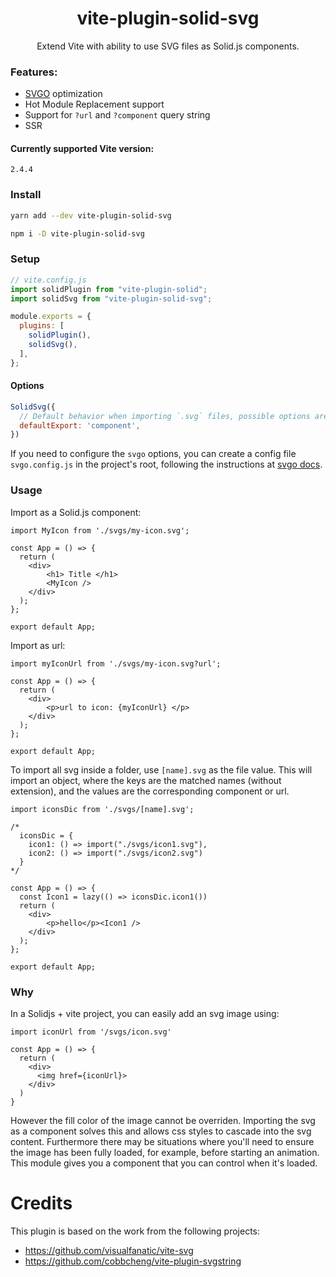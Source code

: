 <h1 align="center">vite-plugin-solid-svg</h1>
<p align="center">Extend Vite with ability to use SVG files as Solid.js components.</p>

### Features:
- [SVGO](https://github.com/svg/svgo) optimization
- Hot Module Replacement support
- Support for `?url` and `?component` query string
- SSR

#### Currently supported Vite version:

<p><code>2.4.4</code></p>

### Install

```bash
yarn add --dev vite-plugin-solid-svg

npm i -D vite-plugin-solid-svg
```

### Setup

```js
// vite.config.js
import solidPlugin from "vite-plugin-solid";
import solidSvg from "vite-plugin-solid-svg";

module.exports = {
  plugins: [
    solidPlugin(),
    solidSvg(),
  ],
};
```

#### Options

```js
SolidSvg({
  // Default behavior when importing `.svg` files, possible options are: 'url' and `component`
  defaultExport: 'component',
})
```

If you need to configure the `svgo` options, you can create a config file `svgo.config.js` in the project's root, following the instructions at [svgo docs](https://github.com/svg/svgo).

### Usage

Import as a Solid.js component:
```
import MyIcon from './svgs/my-icon.svg';

const App = () => {
  return (
    <div>
        <h1> Title </h1>
        <MyIcon />
    </div>
  );
};

export default App;
```

Import as url:
```
import myIconUrl from './svgs/my-icon.svg?url';

const App = () => {
  return (
    <div>
        <p>url to icon: {myIconUrl} </p>
    </div>
  );
};

export default App;
```

To import all svg inside a folder, use `[name].svg` as the file value. This will import an object, where the keys are the matched names (without extension), and the values are the corresponding component or url.
```
import iconsDic from './svgs/[name].svg';

/*
  iconsDic = {
    icon1: () => import("./svgs/icon1.svg"),
    icon2: () => import("./svgs/icon2.svg")
  }
*/

const App = () => {
  const Icon1 = lazy(() => iconsDic.icon1())
  return (
    <div>
        <p>hello</p><Icon1 />
    </div>
  );
};

export default App;
```

### Why

In a Solidjs + vite project, you can easily add an svg image using:

```
import iconUrl from '/svgs/icon.svg'

const App = () => {
  return (
    <div>
      <img href={iconUrl}>
    </div>
  )
}

```

However the fill color of the image cannot be overriden. Importing the svg as a component solves this and allows css styles to cascade into the svg content. Furthermore there may be situations where you'll need to ensure the image has been fully loaded, for example, before starting an animation. This module gives you a component that you can control when it's loaded.

# Credits
This plugin is based on the work from the following projects:
- https://github.com/visualfanatic/vite-svg
- https://github.com/cobbcheng/vite-plugin-svgstring
